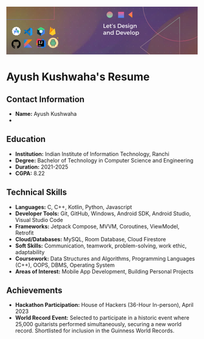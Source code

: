 ![DevOps Tools](https://github.com/Ayush92-byte/Ayush92-byte/blob/main/Design%20(1).png?raw=true)
# Ayush Kushwaha's Resume

## Contact Information
- **Name:** Ayush Kushwaha
- 
## Education
- **Institution:** Indian Institute of Information Technology, Ranchi
- **Degree:** Bachelor of Technology in Computer Science and Engineering
- **Duration:** 2021-2025
- **CGPA:** 8.22

## Technical Skills
- **Languages:** C, C++, Kotlin, Python, Javascript
- **Developer Tools:** Git, GitHub, Windows, Android SDK, Android Studio, Visual Studio Code
- **Frameworks:** Jetpack Compose, MVVM, Coroutines, ViewModel, Retrofit
- **Cloud/Databases:** MySQL, Room Database, Cloud Firestore
- **Soft Skills:** Communication, teamwork, problem-solving, work ethic, adaptability
- **Coursework:** Data Structures and Algorithms, Programming Languages (C++), OOPS, DBMS, Operating System
- **Areas of Interest:** Mobile App Development, Building Personal Projects



## Achievements
- **Hackathon Participation:** House of Hackers (36-Hour In-person), April 2023
- **World Record Event:** Selected to participate in a historic event where 25,000 guitarists performed simultaneously, securing a new world record. Shortlisted for inclusion in the Guinness World Records.
